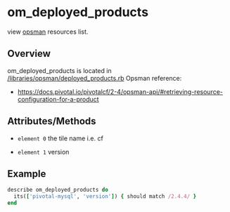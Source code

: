 # om_deployed_products

view [opsman](readme.md) resources list.

## Overview

om_deployed_products is located in [/libraries/opsman/deployed_products.rb](/libraries/opsman/deployed_products.rb)
Opsman reference:

* https://docs.pivotal.io/pivotalcf/2-4/opsman-api/#retrieving-resource-configuration-for-a-product


## Attributes/Methods


* `element 0` the tile name i.e. cf


* `element 1` version


## Example

```ruby
describe om_deployed_products do
  its(['pivotal-mysql', 'version']) { should match /2.4.4/ }
end

```
